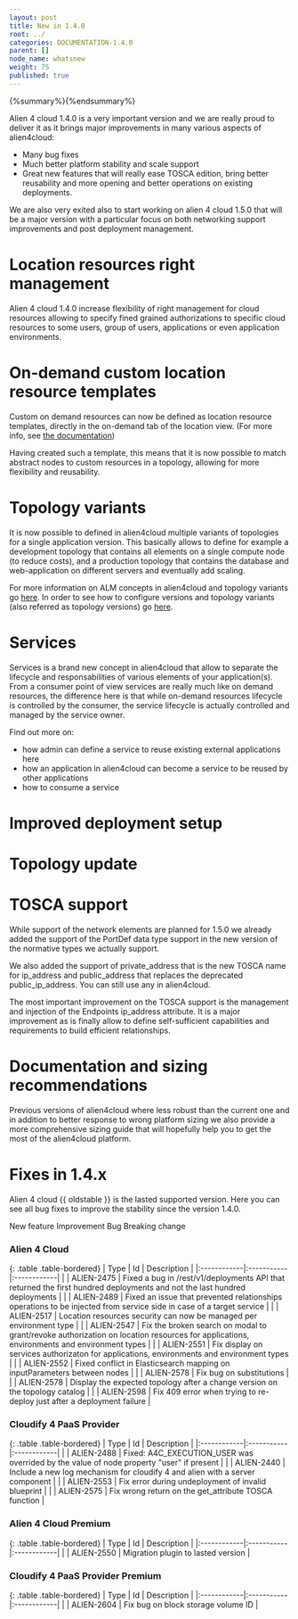 ```yaml
---
layout: post
title: New in 1.4.0
root: ../
categories: DOCUMENTATION-1.4.0
parent: []
node_name: whatsnew
weight: 75
published: true
---
```


{%summary%}{%endsummary%}

Alien 4 cloud 1.4.0 is a very important version and we are really proud to deliver it as it brings major improvements in many various aspects of alien4cloud:
 - Many bug fixes
 - Much better platform stability and scale support
 - Great new features that will really ease TOSCA edition, bring better reusability and more opening and better operations on existing deployments.

We are also very exited also to start working on alien 4 cloud 1.5.0 that will be a major version with a particular focus on both networking support improvements and post deployment management.

# Location resources right management

Alien 4 cloud 1.4.0 increase flexibility of right management for cloud resources allowing to specify fined grained authorizations to specific cloud resources to some users, group of users, applications or even application environments.

# On-demand custom location resource templates

Custom on demand resources can now be defined as location resource templates, directly in the on-demand tab of the location view. (For more info, see [the documentation](#/documentation/1.4.0/user_guide/orchestrator_location_management.html))

Having created such a template, this means that it is now possible to match abstract nodes to custom resources in a topology, allowing for more flexibility and reusability.

# Topology variants

It is now possible to defined in alien4cloud multiple variants of topologies for a single application version. This basically allows to define for example a development topology that contains all elements on a single compute node (to reduce costs), and a production topology that contains the database and web-application on different servers and eventually add scaling.

For more information on ALM concepts in alien4cloud and topology variants go [here](#/documentation/1.4.0/concepts/applications.html). In order to see how to configure versions and topology variants (also referred as topology versions) go [here](#/documentation/1.4.0/user_guide/application_management.html).

# Services

Services is a brand new concept in alien4cloud that allow to separate the lifecycle and responsabilities of various elements of your application(s). From a consumer point of view services are really much like on demand resources, the difference here is that while on-demand resources lifecycle is controlled by the consumer, the service lifecycle is actually controlled and managed by the service owner.

Find out more on:
* how admin can define a service to reuse existing external applications here
* how an application in alien4cloud can become a service to be reused by other applications
* how to consume a service

# Improved deployment setup



# Topology update



# TOSCA support

While support of the network elements are planned for 1.5.0 we already added the support of the PortDef data type support in the new version of the normative types we actually support.

We also added the support of private_address that is the new TOSCA name for ip_address and public_address that replaces the deprecated public_ip_address. You can still use any in alien4cloud.

The most important improvement on the TOSCA support is the management and injection of the Endpoints ip_address attribute. It is a major improvement as is finally allow to define self-sufficient capabilities and requirements to build efficient relationships.

# Documentation and sizing recommendations

Previous versions of alien4cloud where less robust than the current one and in addition to better response to wrong platform sizing we also provide a more comprehensive sizing guide that will hopefully help you to get the most of the alien4cloud platform.



# Fixes in 1.4.x


Alien 4 cloud {{ oldstable }} is the lasted supported version.
Here you can see all bug fixes to improve the stability since the version 1.4.0.



 <i class="fa fa-plus text-success"></i> New feature <i class="fa fa-level-up text-primary"></i> Improvement  <i class="fa fa-bug text-danger"></i> Bug <i class="fa fa-exclamation-triangle text-warning"></i> Breaking change


### Alien 4 Cloud



   {: .table .table-bordered}
   | Type        | Id         | Description |
   |:------------|:-----------|:------------|
         |  <i class="fa fa-bug text-danger"></i> | ALIEN-2475 | Fixed a bug in /rest/v1/deployments API that returned the first hundred deployments and not the last hundred deployments  |
     |  <i class="fa fa-bug text-danger"></i> | ALIEN-2489 | Fixed an issue that prevented relationships operations to be injected from service side in case of a target service  |
     |  <i class="fa fa-level-up text-primary"></i> | ALIEN-2517 | Location resources security can now be managed per environment type  |
     |  <i class="fa fa-bug text-danger"></i> | ALIEN-2547 | Fix the broken search on modal to grant/revoke authorization on location resources for applications, environments and environment types  |
 |  <i class="fa fa-bug text-danger"></i> | ALIEN-2551 | Fix display on services authorizaton for applications, environments and environment types  |
 |  <i class="fa fa-bug text-danger"></i> | ALIEN-2552 | Fixed conflict in Elasticsearch mapping on inputParameters between nodes  |
 |  <i class="fa fa-bug text-danger"></i> | ALIEN-2578 | Fix bug on substitutions  |
 |  <i class="fa fa-bug text-danger"></i> | ALIEN-2578 | Display the expected topology after a change version on the topology catalog  |
 |  <i class="fa fa-bug text-danger"></i> | ALIEN-2598 | Fix 409 error when trying to re-deploy just after a deployment failure  |



### Cloudify 4 PaaS Provider



 {: .table .table-bordered}
 | Type        | Id         | Description |
 |:------------|:-----------|:------------|
       |  <i class="fa fa-bug text-danger"></i> | ALIEN-2488 | Fixed: A4C_EXECUTION_USER was overrided by the value of node property "user" if present  |
       |  <i class="fa fa-bug text-danger"></i> | ALIEN-2440 | Include a new log mechanism for cloudify 4 and alien with a server component |
       |  <i class="fa fa-bug text-danger"></i> | ALIEN-2553 | Fix error during undeployment of invalid blueprint  |
       |  <i class="fa fa-bug text-danger"></i> | ALIEN-2575 | Fix wrong return on the get_attribute TOSCA function  |



### Alien 4 Cloud Premium



{: .table .table-bordered}
| Type        | Id         | Description |
|:------------|:-----------|:------------|
      |  <i class="fa fa-bug text-danger"></i> | ALIEN-2550 | Migration plugin to lasted version  |





### Cloudify 4 PaaS Provider Premium



 {: .table .table-bordered}
 | Type        | Id         | Description |
 |:------------|:-----------|:------------|
 |  <i class="fa fa-bug text-danger"></i> | ALIEN-2604 | Fix bug on block storage volume ID  |
